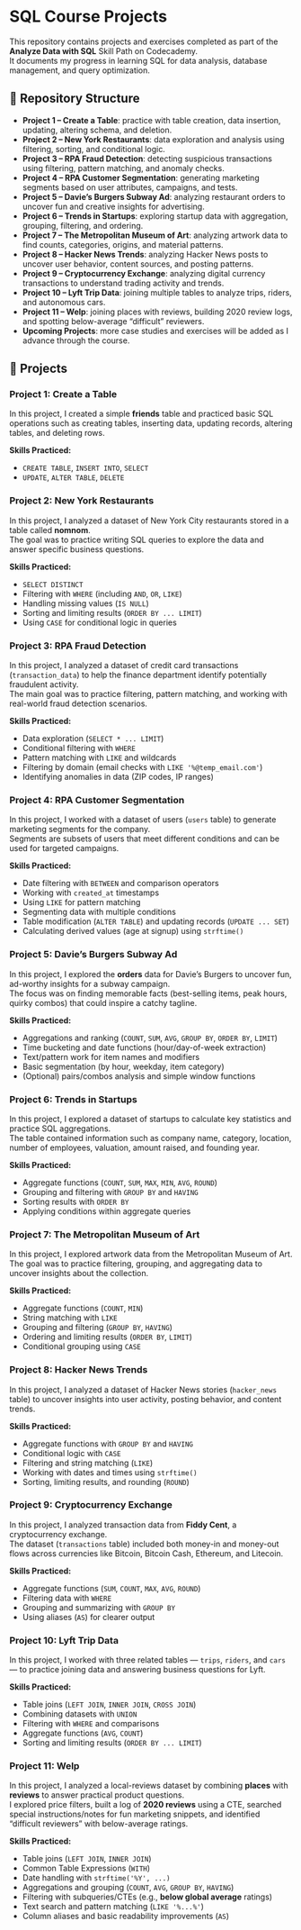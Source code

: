 # SQL Course Projects

This repository contains projects and exercises completed as part of the **Analyze Data with SQL** Skill Path on Codecademy.  
It documents my progress in learning SQL for data analysis, database management, and query optimization.  

## 📂 Repository Structure
- **Project 1 – Create a Table**: practice with table creation, data insertion, updating, altering schema, and deletion.  
- **Project 2 – New York Restaurants**: data exploration and analysis using filtering, sorting, and conditional logic.
- **Project 3 – RPA Fraud Detection**: detecting suspicious transactions using filtering, pattern matching, and anomaly checks.
- **Project 4 – RPA Customer Segmentation**: generating marketing segments based on user attributes, campaigns, and tests.
- **Project 5 – Davie’s Burgers Subway Ad**: analyzing restaurant orders to uncover fun and creative insights for advertising.
- **Project 6 – Trends in Startups**: exploring startup data with aggregation, grouping, filtering, and ordering.
- **Project 7 – The Metropolitan Museum of Art**: analyzing artwork data to find counts, categories, origins, and material patterns.
- **Project 8 – Hacker News Trends**: analyzing Hacker News posts to uncover user behavior, content sources, and posting patterns.
- **Project 9 – Cryptocurrency Exchange**: analyzing digital currency transactions to understand trading activity and trends.
- **Project 10 – Lyft Trip Data**: joining multiple tables to analyze trips, riders, and autonomous cars.
- **Project 11 – Welp**: joining places with reviews, building 2020 review logs, and spotting below-average “difficult” reviewers.
- **Upcoming Projects**: more case studies and exercises will be added as I advance through the course.  

## 🚀 Projects

### Project 1: Create a Table
In this project, I created a simple **friends** table and practiced basic SQL operations such as creating tables, inserting data, updating records, altering tables, and deleting rows.  

**Skills Practiced:**
- `CREATE TABLE`, `INSERT INTO`, `SELECT`  
- `UPDATE`, `ALTER TABLE`, `DELETE`

### Project 2: New York Restaurants
In this project, I analyzed a dataset of New York City restaurants stored in a table called **nomnom**.  
The goal was to practice writing SQL queries to explore the data and answer specific business questions.  

**Skills Practiced:**
- `SELECT DISTINCT`  
- Filtering with `WHERE` (including `AND`, `OR`, `LIKE`)  
- Handling missing values (`IS NULL`)  
- Sorting and limiting results (`ORDER BY ... LIMIT`)  
- Using `CASE` for conditional logic in queries

### Project 3: RPA Fraud Detection

In this project, I analyzed a dataset of credit card transactions (`transaction_data`) to help the finance department identify potentially fraudulent activity.  
The main goal was to practice filtering, pattern matching, and working with real-world fraud detection scenarios.  

**Skills Practiced:**
- Data exploration (`SELECT * ... LIMIT`)  
- Conditional filtering with `WHERE`  
- Pattern matching with `LIKE` and wildcards  
- Filtering by domain (email checks with `LIKE '%@temp_email.com'`)  
- Identifying anomalies in data (ZIP codes, IP ranges)

### Project 4: RPA Customer Segmentation

In this project, I worked with a dataset of users (`users` table) to generate marketing segments for the company.  
Segments are subsets of users that meet different conditions and can be used for targeted campaigns.  

**Skills Practiced:**
- Date filtering with `BETWEEN` and comparison operators  
- Working with `created_at` timestamps  
- Using `LIKE` for pattern matching  
- Segmenting data with multiple conditions  
- Table modification (`ALTER TABLE`) and updating records (`UPDATE ... SET`)  
- Calculating derived values (age at signup) using `strftime()`

### Project 5: Davie’s Burgers Subway Ad

In this project, I explored the **orders** data for Davie’s Burgers to uncover fun, ad-worthy insights for a subway campaign.  
The focus was on finding memorable facts (best-selling items, peak hours, quirky combos) that could inspire a catchy tagline.

**Skills Practiced:**
- Aggregations and ranking (`COUNT`, `SUM`, `AVG`, `GROUP BY`, `ORDER BY`, `LIMIT`)
- Time bucketing and date functions (hour/day-of-week extraction)
- Text/pattern work for item names and modifiers
- Basic segmentation (by hour, weekday, item category)
- (Optional) pairs/combos analysis and simple window functions

### Project 6: Trends in Startups

In this project, I explored a dataset of startups to calculate key statistics and practice SQL aggregations.  
The table contained information such as company name, category, location, number of employees, valuation, amount raised, and founding year.

**Skills Practiced:**
- Aggregate functions (`COUNT`, `SUM`, `MAX`, `MIN`, `AVG`, `ROUND`)  
- Grouping and filtering with `GROUP BY` and `HAVING`  
- Sorting results with `ORDER BY`  
- Applying conditions within aggregate queries

### Project 7: The Metropolitan Museum of Art

In this project, I explored artwork data from the Metropolitan Museum of Art.  
The goal was to practice filtering, grouping, and aggregating data to uncover insights about the collection.

**Skills Practiced:**
- Aggregate functions (`COUNT`, `MIN`)  
- String matching with `LIKE`  
- Grouping and filtering (`GROUP BY`, `HAVING`)  
- Ordering and limiting results (`ORDER BY`, `LIMIT`)  
- Conditional grouping using `CASE`

### Project 8: Hacker News Trends

In this project, I analyzed a dataset of Hacker News stories (`hacker_news` table) to uncover insights into user activity, posting behavior, and content trends.  

**Skills Practiced:**
- Aggregate functions with `GROUP BY` and `HAVING`  
- Conditional logic with `CASE`  
- Filtering and string matching (`LIKE`)  
- Working with dates and times using `strftime()`  
- Sorting, limiting results, and rounding (`ROUND`)  

### Project 9: Cryptocurrency Exchange

In this project, I analyzed transaction data from **Fiddy Cent**, a cryptocurrency exchange.  
The dataset (`transactions` table) included both money-in and money-out flows across currencies like Bitcoin, Bitcoin Cash, Ethereum, and Litecoin.   

**Skills Practiced:**
- Aggregate functions (`SUM`, `COUNT`, `MAX`, `AVG`, `ROUND`)  
- Filtering data with `WHERE`  
- Grouping and summarizing with `GROUP BY`  
- Using aliases (`AS`) for clearer output  
### Project 10: Lyft Trip Data

In this project, I worked with three related tables — `trips`, `riders`, and `cars` — to practice joining data and answering business questions for Lyft.  

**Skills Practiced:**
- Table joins (`LEFT JOIN`, `INNER JOIN`, `CROSS JOIN`)  
- Combining datasets with `UNION`  
- Filtering with `WHERE` and comparisons  
- Aggregate functions (`AVG`, `COUNT`)  
- Sorting and limiting results (`ORDER BY ... LIMIT`)

### Project 11: Welp

In this project, I analyzed a local-reviews dataset by combining **places** with **reviews** to answer practical product questions.  
I explored price filters, built a log of **2020 reviews** using a CTE, searched special instructions/notes for fun marketing snippets, and identified “difficult reviewers” with below-average ratings.

**Skills Practiced:**
- Table joins (`LEFT JOIN`, `INNER JOIN`)  
- Common Table Expressions (`WITH`)  
- Date handling with `strftime('%Y', ...)`  
- Aggregations and grouping (`COUNT`, `AVG`, `GROUP BY`, `HAVING`)  
- Filtering with subqueries/CTEs (e.g., **below global average** ratings)  
- Text search and pattern matching (`LIKE '%...%'`)  
- Column aliases and basic readability improvements (`AS`)  
